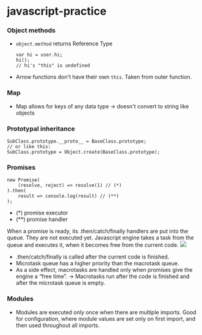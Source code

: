 # javascript-practice

### Object methods
* `object.method` returns Reference Type
    ```
    var hi = user.hi;
    hi();
    // hi's "this" is undefined
    ```
* Arrow functions don't have their own `this`. Taken from outer function.
### Map
* Map allows for keys of any data type -> doesn't convert to string like objects
### Prototypal inheritance
```
SubClass.prototype.__proto__ = BaseClass.prototype;
// or like this:
SubClass.prototype = Object.create(BaseClass.prototype);
```
### Promises
```
new Promise(
    (resolve, reject) => resolve(1) // (*)
).then(
    result => console.log(result) // (**)
);
```
* (*) promise executor
* (**) promise handler

When a promise is ready, its .then/catch/finally handlers are put into the queue. They are not executed yet. Javascript engine takes a task from the queue and executes it, when it becomes free from the current code.
![](http://javascript.info/article/microtask-queue/promiseQueue.png)
*  .then/catch/finally is called after the current code is finished.
*  Microtask queue has a higher priority than the macrotask queue.
*  As a side effect, macrotasks are handled only when promises give the engine a “free time”. -> Macrotasks run after the code is finished and after the microtask queue is empty.
### Modules
* Modules are executed only once when there are multiple imports.  Good for configuration, where module values are set only on first import, and then used throughout all imports.
